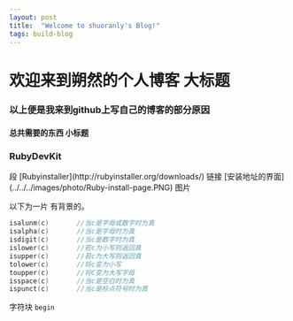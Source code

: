 ```yaml
---
layout: post
title:  "Welcome to shuoranly's Blog!"
tags: build-blog
---
```


# 欢迎来到朔然的个人博客  大标题
### 以上便是我来到github上写自己的博客的部分原因 
#### 总共需要的东西   小标题
<h3>RubyDevKit</h3> 段
[Rubyinstaller](http://rubyinstaller.org/downloads/)   链接
[安装地址的界面](../../../images/photo/Ruby-install-page.PNG)  图片

以下为一片 有背景的。
```c++
isalunm(c)       //当c是字母或数字时为真
isalpha(c)       //当c是字母时为真
isdigit(c)       //当c是数字时为真
islower(c)       //若c为小写则返回真
isupper(c)       //若c为大写则返回真
tolower(c)       //将c变为小写
toupper(c)       //将C变为大写字母
isspace(c)       //当c是空白时为真
ispunct(c)       //当c是标点符号时为真
```
 字符块
 `begin`
